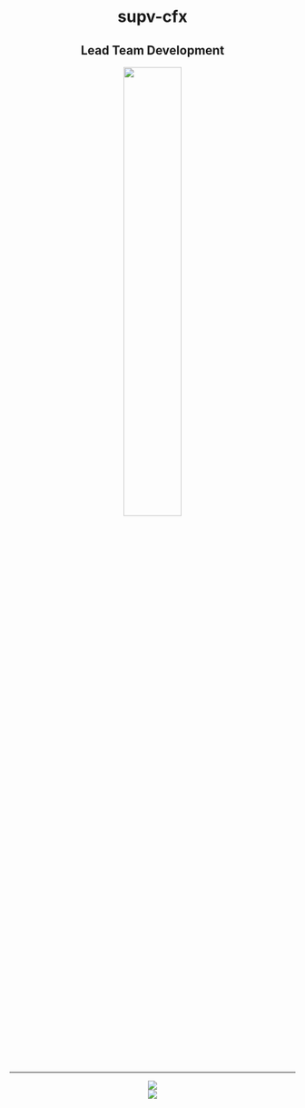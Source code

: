 <div align="center">
        <h1>supv-cfx</h2>
</div>

<div align="center">
        <h2>Lead Team Development</h2>
</div>

<div align="center">
        <img width="45%" src="https://github-readme-stats.vercel.app/api?username=SUP2Ak&layout=compact&theme=react&hide_border=true&show_icons=true"/>
</div>

____
        
<div align="center">
        <a href="https://discord.gg/ljlife">
                <img src="https://img.shields.io/discord/924274917489381426?style=for-the-badge&logo=discord&labelColor=7289da&logoColor=white&color=2c2f33&label=Discord"/>
        </a>
</div>
<div align="center">
        <a href="https://visitorbadge.io/status?path=https%3A%2F%2Fgithub.com%2FLJ-Life-RP">
                <img src="https://api.visitorbadge.io/api/visitors?path=https%3A%2F%2Fgithub.com%2FLJ-Life-RP&countColor=%23263759" />
        </a>
</div>

<div align="center">
  <!--
        <a href="https://github.com/SUBLiME-Association">
                <img width="5%" src="https://avatars.githubusercontent.com/u/95303960?s=200&v=4" />
        </a>
    -->
</div>
